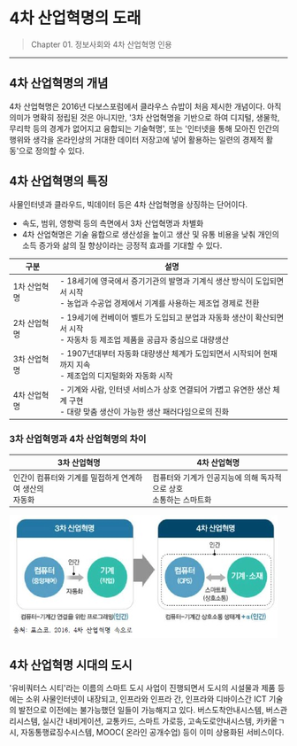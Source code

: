 # 4차 산업혁명의 도래

> Chapter 01. 정보사회와 4차 산업혁명 인용
***
## 4차 산업혁명의 개념
4차 산업혁명은 2016년 다보스포럼에서 클라우스 슈밥이 처음 제시한 개념이다. 
아직 의미가 명확히 정립된 것은 아니지만, '3차 산업혁명을 기반으로 하여 디지털, 생물학, 무리학 등의 경계가 없어지고 융합되는 기술혁명', 
또는 '인터넷을 통해 모아진 인간의 행위와 생각을 온라인상의 거대한 데이터 저장고에 넣어 활용하는  일련의 경제적 활동'으로 정의할 수 있다.

## 4차 산업혁명의 특징
사물인터넷과 클라우드, 빅데이터 등은 4차 산업혁명을 상징하는 단어이다.
- 속도, 범위, 영향력 등의 측면에서 3차 산업혁명과 차별화
- 4차 산업혁명은 기술 융합으로 생산성을 높이고 생산 및 유통 비용을 낮춰 개인의 소득 증가와 삶의 질 향상이라는 긍정적 효과를 기대할 수 있다.

|구분|설명|
|---|---|
|1차 산업혁명|- 18세기에 영국에서 증기기관의 발명과 기계식 생산 방식이 도입되면서 시작<br> - 농업과 수공업 경제에서 기계를 사용하는 제조업 경제로 전환|
|2차 산업혁명|- 19세기에 컨베이어 벨트가 도입되고 분업과 자동화 생산이 확산되면서 시작<br> - 자동차 등 제조업 제품을 공급자 중심으로 대량생산|
|3차 산업혁명|- 1907년대부터 자동화 대량생산 체계가 도입되면서 시작되어 현재까지 지속<br> - 제조업의 디지털화와 자동화 시작|
|4차 산업혁명|- 기계와 사람, 인터넷 서비스가 상호 연결되어 가볍고 유연한 생산 체계 구현<br> - 대량 맞춤 생산이 가능한 생산 패러다임으로의 진화|

### 3차 산업혁명과 4차 산업혁명의 차이
|3차 산업혁명|4차 산업혁명|
|---|---|
|인간이 컴퓨터와 기계를 밀접하게 연계하여 생산의<br> 자동화|컴퓨터와 기계가 인공지능에 의해 독자적으로 상호<br> 소통하는 스마트화|

![4차 산업혁명](./img/그림01_3차산업과4차산업.jpg)

## 4차 산업혁명 시대의 도시
'유비쿼터스 시티'라는 이름의 스마트 도시 사업이 진행되면서 도시의 시설물과 제품 등에는 소위 사물인터넷이 내장되고, 
인프라와 인프라 간, 인프라와 디바이스간 ICT 기술의 발전으로 이전에는 불가능했던 일들이 가능해지고 있다. 버스도착안내시스템, 
버스관리시스템, 실시간 내비게이션, 교통카드, 스마트 가로등, 고속도로안내시스템, 카카옽ㄱ시, 자동통행료징수시스템, MOOC( 온라인 공개수업) 등이
이미 상용화된 서비스이다. 
